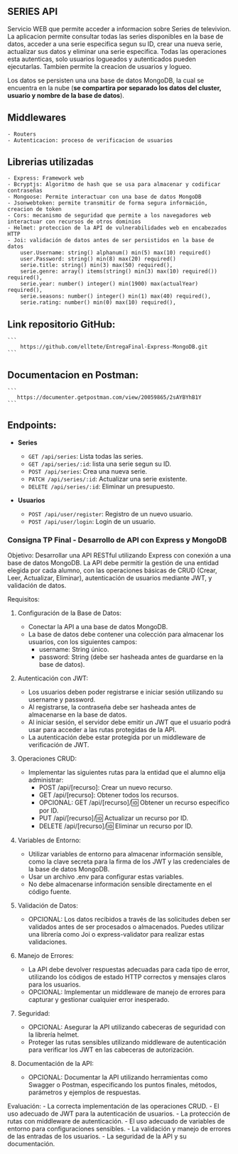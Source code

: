 
## SERIES API

Servicio WEB que permite acceder a informacion sobre Series de televivion.
La aplicacion permite consultar todas las series disponibles en la base de datos, acceder a una serie especifica segun su ID, crear una nueva serie, actualizar sus datos y eliminar una serie especifica. Todas las operaciones esta autenticas, solo usuarios logueados y autenticados pueden ejecutarlas.
Tambien permite la creacion de usuarios y logueo.

Los datos se persisten una una base de datos MongoDB, la cual se encuentra en la nube (**se compartira por separado los datos del cluster, usuario y nombre de la base de datos**).

## Middlewares

    - Routers
    - Autenticacion: proceso de verificacion de usuarios

## Librerias utilizadas

    - Express: Framework web
    - Bcryptjs: Algoritmo de hash que se usa para almacenar y codificar contraseñas
    - Mongoose: Permite interactuar con una base de datos MongoDB
    - Jsonwebtoken: permite transmitir de forma segura información, creacion de token
    - Cors: mecanismo de seguridad que permite a los navegadores web interactuar con recursos de otros dominios
    - Helmet: proteccion de la API de vulnerabilidades web en encabezados HTTP
    - Joi: validación de datos antes de ser persistidos en la base de datos
        user.Username: string() alphanum() min(5) max(10) required()
        user.Password: string() min(8) max(20) required()
        serie.title: string() min(3) max(50) required(),
        serie.genre: array() items(string() min(3) max(10) required()) required(),
        serie.year: number() integer() min(1900) max(actualYear) required(),
        serie.seasons: number() integer() min(1) max(40) required(),
        serie.rating: number() min(0) max(10) required(),

## Link repositorio GitHub: 
    ```
        https://github.com/elltete/EntregaFinal-Express-MongoDB.git
    ```

## Documentacion en Postman:
    ```
       https://documenter.getpostman.com/view/20059865/2sAYBYhB1Y
    ```


## Endpoints:

-  **Series**

   -  `GET /api/series`: Lista todas las series.
   -  `GET /api/series/:id`: lista una serie segun su ID.
   -  `POST /api/series`: Crea una nueva serie.
   -  `PATCH /api/series/:id`: Actualizar una serie existente.
   -  `DELETE /api/series/:id`: Eliminar un presupuesto.   

-  **Usuarios**

   -  `POST /api/user/register`: Registro de un nuevo usuario.
   -  `POST /api/user/login`: Login de un usuario. 



### Consigna TP Final - Desarrollo de API con Express y MongoDB

Objetivo: Desarrollar una API RESTful utilizando Express con conexión a una base de datos MongoDB. La API debe permitir la gestión de una entidad elegida por cada alumno, con las operaciones básicas de CRUD (Crear, Leer, Actualizar, Eliminar), autenticación de usuarios mediante JWT, y validación de datos.

Requisitos:
1. Configuración de la Base de Datos:
    - Conectar la API a una base de datos MongoDB.
    - La base de datos debe contener una colección para almacenar los usuarios, con los siguientes campos:
        * username: String único.
        * password: String (debe ser hasheada antes de guardarse en la base
de datos).

2. Autenticación con JWT:
    - Los usuarios deben poder registrarse e iniciar sesión utilizando su username y password.
    - Al registrarse, la contraseña debe ser hasheada antes de almacenarse en la base de datos.
    - Al iniciar sesión, el servidor debe emitir un JWT que el usuario podrá usar para acceder a las rutas protegidas de la API.
    - La autenticación debe estar protegida por un middleware de verificación de JWT.

3. Operaciones CRUD:
    - Implementar las siguientes rutas para la entidad que el alumno elija administrar:
        * POST /api/[recurso]: Crear un nuevo recurso.
        * GET /api/[recurso]: Obtener todos los recursos.
        * OPCIONAL: GET /api/[recurso]/:id: Obtener un recurso específico por ID.
        * PUT /api/[recurso]/:id: Actualizar un recurso por ID.
        * DELETE /api/[recurso]/:id: Eliminar un recurso por ID.

4. Variables de Entorno:
    - Utilizar variables de entorno para almacenar información sensible, como la clave secreta para la firma de los JWT y las credenciales de la base de datos MongoDB.
    - Usar un archivo .env para configurar estas variables.
    - No debe almacenarse información sensible directamente en el código fuente.

5. Validación de Datos:
    - OPCIONAL: Los datos recibidos a través de las solicitudes deben ser validados antes de ser procesados o almacenados. Puedes utilizar una librería como Joi o express-validator para realizar estas validaciones.

6. Manejo de Errores:
    - La API debe devolver respuestas adecuadas para cada tipo de error, utilizando los códigos de estado HTTP correctos y mensajes claros para los usuarios.
    - OPCIONAL: Implementar un middleware de manejo de errores para capturar y gestionar cualquier error inesperado.

7. Seguridad:
    - OPCIONAL: Asegurar la API utilizando cabeceras de seguridad con la librería helmet.
    - Proteger las rutas sensibles utilizando middleware de autenticación para verificar los JWT en las cabeceras de autorización.

8. Documentación de la API:
    - OPCIONAL: Documentar la API utilizando herramientas como Swagger o Postman, especificando los puntos finales, métodos, parámetros y ejemplos de respuestas.

Evaluación:
    - La correcta implementación de las operaciones CRUD.
    - El uso adecuado de JWT para la autenticación de usuarios.
    - La protección de rutas con middleware de autenticación.
    - El uso adecuado de variables de entorno para configuraciones sensibles.
    - La validación y manejo de errores de las entradas de los usuarios.
    - La seguridad de la API y su documentación.